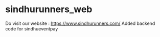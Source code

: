 # sindhurunners_web
Do visit our website : https://www.sindhurunners.com/
Added backend code for sindhueventpay
